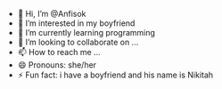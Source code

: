 - 👋 Hi, I’m @Anfisok
- 👀 I’m interested in my boyfriend
- 🌱 I’m currently learning programming
- 💞️ I’m looking to collaborate on ...
- 📫 How to reach me ...
- 😄 Pronouns: she/her
- ⚡ Fun fact: i have a boyfriend and his name is Nikitah

<!---
Anfisok/Anfisok is a ✨ special ✨ repository because its `README.md` (this file) appears on your GitHub profile.
You can click the Preview link to take a look at your changes.
--->
